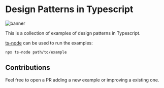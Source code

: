 # Design Patterns in Typescript

![banner](https://user-images.githubusercontent.com/89982193/204087879-8ccf79fd-6047-4dbb-a18a-06e0f4663e2a.png)

This is a collection of examples of design patterns in Typescript.

[ts-node](https://www.npmjs.com/package/ts-node) can be used to run the examples:

`npx ts-node path/to/example`

## Contributions

Feel free to open a PR adding a new example or improving a existing one.
